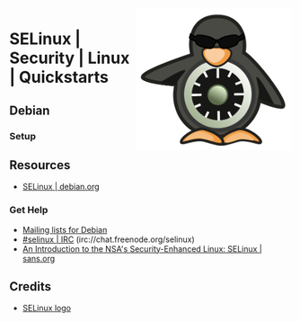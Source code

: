 <img src="../../assets/SELinux_logo.svg" alt="SELinux Logo" style="width: 280px;" align="right">

# SELinux | Security | Linux | Quickstarts

## Debian
### Setup

## Resources
- [SELinux | debian.org](https://wiki.debian.org/SELinux)
### Get Help
- [Mailing lists for Debian](https://alioth-lists.debian.net/cgi-bin/mailman/listinfo/selinux-devel)
- <a href="irc://chat.freenode.org/selinux">#selinux | IRC</a> (irc://chat.freenode.org/selinux)
- [An Introduction to the NSA's Security-Enhanced Linux: SELinux | sans.org](https://sansorg.egnyte.com/dl/MmS5vwhgsU)

## Credits
- [SELinux logo](https://en.wikipedia.org/wiki/Security-Enhanced_Linux#/media/File:SELinux_logo.svg)
